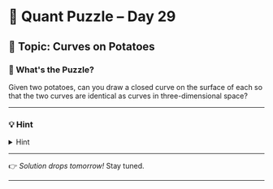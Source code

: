 # 🧠 Quant Puzzle – Day 29

## 📌 Topic: Curves on Potatoes

### 🤔 What's the Puzzle?

Given two potatoes, can you draw a closed curve on the surface of each so that the two curves are identical as curves in three-dimensional space?

---

### 💡 Hint

<details>
<summary>Hint</summary>

Replace the potatoes by holograms.

</details>

---

👉 *Solution drops tomorrow!*
Stay tuned.

---



